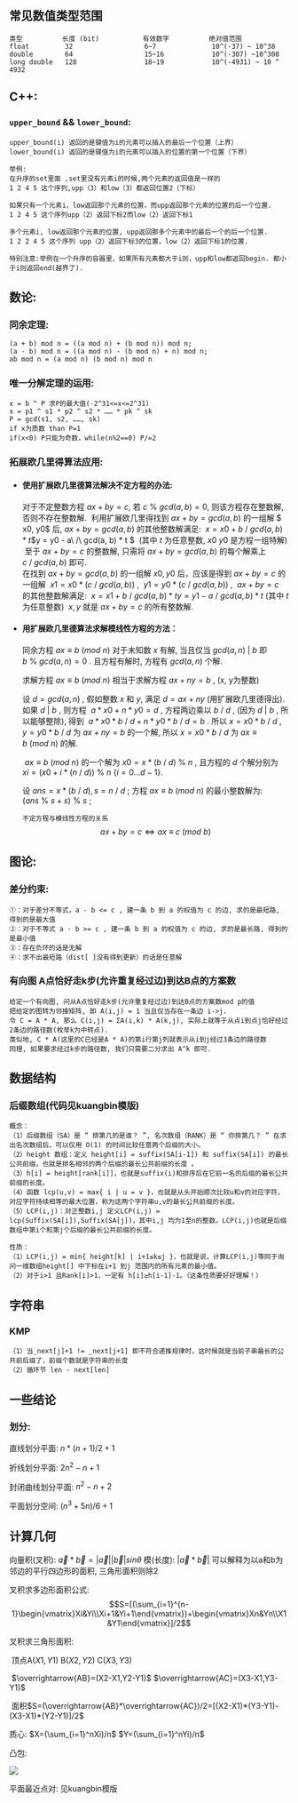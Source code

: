 ## 常见数值类型范围

```
类型          长度 (bit)           有效数字          绝对值范围
float         32                  6~7              10^(-37) ~ 10^38
double        64                  15~16            10^(-307) ~10^308
long double   128                 18~19            10^(-4931) ~ 10 ^ 4932
```

## C++:
### `upper_bound` && `lower_bound`:
	upper_bound(i) 返回的是键值为i的元素可以插入的最后一个位置（上界） 
	lower_bound(i) 返回的是键值为i的元素可以插入的位置的第一个位置（下界）
	
	举例: 
	在升序的set里面 ,set里没有元素i的时候,两个元素的返回值是一样的 
	1 2 4 5 这个序列,upp（3）和low（3）都返回位置2（下标）
	
	如果只有一个元素i，low返回那个元素的位置，而upp返回那个元素的位置的后一个位置. 
	1 2 4 5 这个序列upp（2）返回下标2而low（2）返回下标1
	
	多个元素i, low返回那个元素的位置, upp返回那多个元素中的最后一个的后一个位置. 
	1 2 2 4 5 这个序列 upp（2）返回下标3的位置，low（2）返回下标1的位置.
	
	特别注意:举例在一个升序的容器里，如果所有元素都大于i则，upp和low都返回begin. 都小于i则返回end(越界了).

## 数论:
### 同余定理:
    (a + b) mod n = ((a mod n) + (b mod n)) mod n;
    (a - b) mod n = ((a mod n) - (b mod n) + n) mod n;
    ab mod n = (a mod n) (b mod n) mod n

### 唯一分解定理的运用:
    x = b ^ P 求P的最大值(-2^31<=x<=2^31)
    x = p1 ^ s1 * p2 ^ s2 * …… * pk ^ sk
    P = gcd(s1, s2, ……, sk)
    if x为质数 than P=1
    if(x<0) P只能为奇数，while(n%2==0) P/=2

### 拓展欧几里得算法应用:
* #### 使用扩展欧几里德算法解决不定方程的办法:

   对于不定整数方程 $ax + by = c$, 若 $c\  \%\  gcd(a, b) = 0$, 则该方程存在整数解, 否则不存在整数解.
   ​	利用扩展欧几里得找到 $ax + by = gcd(a, b)$ 的一组解 $ x0, y0$ 后, $ax + by = gcd(a, b)$ 的其他整数解满足:
   ​		$x = x0 + b\ /\ gcd(a, b) * t$ 
   ​		$y = y0 - a\ /\ gcd(a, b) * t $ 
   ​		(其中 $t$ 为任意整数, $x0\ y0$ 是方程一组特解)
   ​	至于 $ax + by = c$ 的整数解, 只需将 $ax + by = gcd(a, b)$ 的每个解乘上 $c\ /\ gcd(a, b)$ 即可.
   ​	
   ​	在找到 $ax + by = gcd(a, b)$ 的一组解 $x0, y0$ 后，应该是得到 $ax + by = c$ 的一组解 
   ​		$x1 = x0 * (c\ /\ gcd(a, b))$ , 
   ​		$y1 = y0 * (c\ /\ gcd(a, b))$ ,
   ​	$ax + by = c$ 的其他整数解满足:
   ​		$x = x1 + b\ /\ gcd(a, b) * t$ 
   ​		$y = y1 - a\ /\ gcd(a, b) * t$  (其中 $t$ 为任意整数)
   ​	$x, y$ 就是 $ax + by = c$ 的所有整数解.

* #### 用扩展欧几里德算法求解模线性方程的方法：

    同余方程 $ax ≡ b\ (mod\ n)$ 对于未知数 $x$ 有解, 当且仅当 $gcd(a, n)\ |\ b$ 即 $b\ \%\ gcd(a, n) = 0$ . 且方程有解时, 方程有 $gcd(a, n)$ 个解.

    求解方程 $ax ≡ b\ (mod\ n)$ 相当于求解方程 $ax + ny = b$ , (x, y为整数)

    设 $d = gcd(a, n)$ , 假如整数 $x$ 和 $y$, 满足 $d = ax + ny$ (用扩展欧几里德得出). 如果 $d\ |\ b$ , 则方程 
    ​	$a * x0 + n * y0 = d$ , 
    方程两边乘以 $b\ /\ d$ , (因为 $d\ |\ b$ , 所以能够整除), 得到 
    ​	$a * x0 * b\ /\ d + n * y0 * b\ /\ d = b$ .
    所以 $x = x0 * b\ /\ d$ , $y = y0 * b\ /\ d$ 为 $ax + ny = b$ 的一个解, 所以 $x = x0 * b\ /\ d$ 为 $ax ≡ b\ (mod\ n)$ 的解.

    ​	$ax ≡ b\ (mod\ n)$ 的一个解为 $x0 = x * (b\ /\ d)\ \%\ n$ , 
    且方程的 $d$ 个解分别为 
    ​	$xi = (x0 + i * (n\ /\ d ))\ \%\ n \ \{i= 0... d-1\}$.

    设 $ans = x * (b\ /\ d), s = n\ /\ d$ ;
    方程 $ax ≡ b\ (mod\ n)$ 的最小整数解为: $(ans\ \%\ s + s)\ \%\ s$ ;

    `不定方程与模线性方程的关系 ` $$ax+by=c \Leftrightarrow ax\ ≡\ c\ (mod\ b)$$ 


## 图论:
### 差分约束:
	①：对于差分不等式，a - b <= c , 建一条 b 到 a 的权值为 c 的边, 求的是最短路, 得到的是最大值 
	②：对于不等式 a - b >= c , 建一条 b 到 a 的权值为 c 的边, 求的是最长路, 得到的是最小值 
	③：存在负环的话是无解 
	④：求不出最短路（dist[ ]没有得到更新）的话是任意解 

### 有向图 A点恰好走k步(允许重复经过边)到达B点的方案数
	给定一个有向图, 问从A点恰好走k步(允许重复经过边)到达B点的方案数mod p的值
	把给定的图转为邻接矩阵, 即 A(i,j) = 1 当且仅当存在一条边 i->j.
	令 C = A * A, 那么 C(i,j) = ΣA(i,k) * A(k,j), 实际上就等于从点i到点j恰好经过2条边的路径数(枚举k为中转点).
	类似地, C * A(这里的C已经是A * A)的第i行第j列就表示从i到j经过3条边的路径数
	同理, 如果要求经过k步的路径数, 我们只需要二分求出 A^k 即可.

## 数据结构
### 后缀数组(代码见kuangbin模版)

```
概念：
（1）后缀数组（SA）是 “ 排第几的是谁？ ”, 名次数组（RANK）是 “ 你排第几？ ” 在求出名次数组后，可以仅用 O(1) 的时间比较任意两个后缀的大小。
（2）height 数组：定义 height[i] = suffix(SA[i-1]) 和 suffix(SA[i]) 的最长公共前缀，也就是排名相邻的两个后缀的最长公共前缀的长度 。
（3）h[i] = height[rank[i]]，也就是suffix(i)和排序后在它前一名的后缀的最长公共前缀的长度。
（4）函数 lcp(u,v) = max{ i | u = v }，也就是从头开始顺次比较u和v的对应字符，对应字符持续相等的最大位置，称为这两个字符串u,v的最长公共前缀的长度。
（5）LCP(i,j)：对正整数i,j 定义LCP(i,j) = lcp(Suffix(SA[i]),Suffix(SA[j])，其中i,j 均为1至n的整数。LCP(i,j)也就是后缀数组中第i个和第j个后缀的最长公共前缀的长度。

性质：
（1）LCP(i,j) = min{ height[k] | i+1≤k≤j }，也就是说，计算LCP(i,j)等同于询问一维数组height[] 中下标在i+1 到j 范围内的所有元素的最小值。
（2）对于i>1 且Rank[i]>1，一定有 h[i]≥h[i-1]-1。（这条性质要好好理解！）

```

## 字符串
### KMP
	（1）当_next[j]+1 != _next[j+1] 即不符合递推规律时，这时候就是当前子串最长的公共前后缀了，前缀个数就是字符串的长度
	（2）循环节 len - next[len]


## 一些结论
### 划分:
直线划分平面: $n*(n+1)/2+1$ 

折线划分平面: $2n^2-n+1$ 

封闭曲线划分平面: $n^2-n+2$ 

平面划分空间: $(n^3+5n)/6+1$ 

## 计算几何
向量积(叉积): $\vec a * \vec b = |\vec a||\vec b|sin\theta$  模(长度): $|\vec a*\vec b|$ 可以解释为以a和b为邻边的平行四边形的面积, 三角形面积则除2


叉积求多边形面积公式: $$S=[(\sum_{i=1}^{n-1}\begin{vmatrix}Xi&Yi\\Xi+1&Yi+1\end{vmatrix})+\begin{vmatrix}Xn&Yn\\X1&Y1\end{vmatrix}]/2​$$

[叉积求多边形面积]: https://www.cnblogs.com/xiexinxinlove/p/3708147.html

叉积求三角形面积: 

​	顶点A$(X1,Y1)$  B$(X2,Y2)$  C$(X3,Y3)$ 

​	 $\overrightarrow{AB}=(X2-X1,Y2-Y1)$ $\overrightarrow{AC}=(X3-X1,Y3-Y1)$ 

​	面积$S=(\overrightarrow{AB}*\overrightarrow{AC})/2=[(X2-X1)*(Y3-Y1)-(X3-X1)*(Y2-Y1)]/2$ 

质心: $X=(\sum_{i=1}^nXi)/n$   $Y=(\sum_{i=1}^nYi)/n$ 

凸包:

![](/Users/zdz/Downloads/Code/Template/Graham-Scan.png)

[凸包(Graham扫描法)]: https://blog.csdn.net/u012328159/article/details/50808360
[最远点对(旋转卡壳法)]: https://blog.csdn.net/u012328159/article/details/50809014

平面最近点对: 见kuangbin模版

